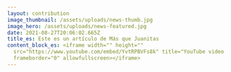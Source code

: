 ```yaml
---
layout: contribution
image_thumbnail: /assets/uploads/news-thumb.jpg
image_hero: /assets/uploads/news-featured.jpg
date: 2021-08-27T20:06:02.665Z
title_es: Este es un artículo de Más que Juanitas
content_block_es: <iframe width="" height=""
  src="https://www.youtube.com/embed/YvtRPBVFs8k" title="YouTube video player"
  frameborder="0" allowfullscreen></iframe>
---
```

